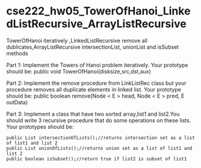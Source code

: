 # cse222_hw05_TowerOfHanoi_LinkedListRecursive_ArrayListRecursive

TowerOfHanoi iteratively ,LinkedListRecursive remove all dublicates,ArrayListRecursive intersectionList, unionList and isSubset methods


Part 1: Implement the Towers of Hanoi problem iteratively.
	Your prototype should be:
	public void TowerOfHanoi(disksize,src,dst,aux)

Part 2: Implement the remove procedure from LinkListRec class but your
	procedure removes all duplicate elements in linked list.
	Your prototype should be:
	public boolean remove(Node < E > head, Node < E > pred, E outData)
	
Part 3: Implement a class that have two sorted array,list1 and list2.You
	should write 3 recursive procedure that do some operations on these lists.
	Your prototypes should be:
	
	public List intersectionOfLists();//returns intersection set as a list of list1 and list 2
	public List unionOfLists();//returns union set as a list of list1 and list 2
	public boolean isSubset();//return true if list2 is subset of list1
